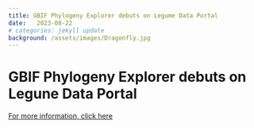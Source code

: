 ```yaml
---
title: GBIF Phylogeny Explorer debuts on Legume Data Portal
date:   2023-08-22
# categories: jekyll update
background: /assets/images/Dragonfly.jpg
---
```


# GBIF Phylogeny Explorer debuts on Legune Data Portal

[For more information, click here](https://www.gbif.org/news/6nt63x4czzdfGJ8EpoWVtg/gbif-phylogeny-explorer-debuts-on-legume-data-portal)
